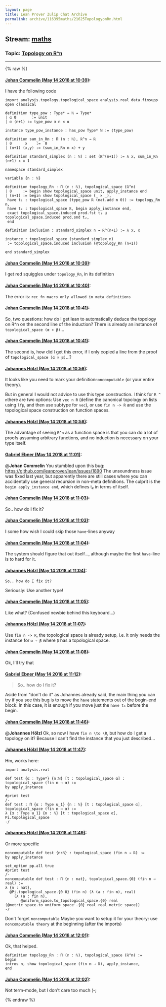 ```yaml
---
layout: page
title: Lean Prover Zulip Chat Archive 
permalink: archive/116395maths/21625TopologyonRn.html
---
```


## Stream: [maths](index.html)
### Topic: [Topology on R^n](21625TopologyonRn.html)

---


{% raw %}
#### [ Johan Commelin (May 14 2018 at 10:39)](https://leanprover.zulipchat.com/#narrow/stream/116395-maths/topic/Topology%20on%20R%5En/near/126528202):
I have the following code
```lean
import analysis.topology.topological_space analysis.real data.finsupp
open classical

definition type_pow : Type* → ℕ → Type*
| α 0       := unit
| α (n+1) := type_pow α n × α

instance type_pow_instance : has_pow Type* ℕ := ⟨type_pow⟩

definition sum_in_Rn : Π (n : ℕ), ℝ^n → ℝ
| 0      x    :=  0
| (m+1) (x,y) := (sum_in_Rn m x) + y

definition standard_simplex (n : ℕ) : set (ℝ^(n+1)) := λ x, sum_in_Rn (n+1) x = 1

namespace standard_simplex

variable {n : ℕ}

definition topology_Rn : Π (n : ℕ), topological_space (ℝ^n)
| 0     := begin show topological_space unit, apply_instance end
| (n+1) := begin show topological_space (_ × _),
 have t₁ : topological_space (type_pow ℝ (nat.add n 0)) := topology_Rn n,
 have t₂ : topological_space ℝ, begin apply_instance end,
 exact topological_space.induced prod.fst t₁ ⊔ topological_space.induced prod.snd t₂,
 end

definition inclusion : standard_simplex n → ℝ^(n+1) := λ x, x

instance : topological_space (standard_simplex n)
 := topological_space.induced inclusion (@topology_Rn (n+1))

end standard_simplex
```

#### [ Johan Commelin (May 14 2018 at 10:39)](https://leanprover.zulipchat.com/#narrow/stream/116395-maths/topic/Topology%20on%20R%5En/near/126528205):
I get red squiggles under `topology_Rn`, in its definition

#### [ Johan Commelin (May 14 2018 at 10:40)](https://leanprover.zulipchat.com/#narrow/stream/116395-maths/topic/Topology%20on%20R%5En/near/126528226):
The error is: `rec_fn_macro only allowed in meta definitions`

#### [ Johan Commelin (May 14 2018 at 10:41)](https://leanprover.zulipchat.com/#narrow/stream/116395-maths/topic/Topology%20on%20R%5En/near/126528267):
So, two questions: how do I get lean to automatically deduce the topology on R^n on the second line of the induction? There is already an instance of `topological_space (α × β)`...

#### [ Johan Commelin (May 14 2018 at 10:41)](https://leanprover.zulipchat.com/#narrow/stream/116395-maths/topic/Topology%20on%20R%5En/near/126528272):
The second is, how did I get this error, if I only copied a line from the proof of `topological_space (α × β)`...?

#### [ Johannes Hölzl (May 14 2018 at 10:56)](https://leanprover.zulipchat.com/#narrow/stream/116395-maths/topic/Topology%20on%20R%5En/near/126528752):
It looks like you need to mark your definition`noncomputable` (or your entire theory).

But in general I would not advice to use this type construction. I think for `R ^ n`there are two options: Use `vec n R` (define the canonical topology on lists using `lfp`, and then use subtype for `vec`), or use `fin n -> R` and use the topological space construction on function spaces.

#### [ Johannes Hölzl (May 14 2018 at 10:58)](https://leanprover.zulipchat.com/#narrow/stream/116395-maths/topic/Topology%20on%20R%5En/near/126528822):
The advantage of seeing `R^n` as a function space is that you can do a lot of proofs assuming arbitrary functions, and no induction is necessary on your type itself.

#### [ Gabriel Ebner (May 14 2018 at 11:01)](https://leanprover.zulipchat.com/#narrow/stream/116395-maths/topic/Topology%20on%20R%5En/near/126528935):
@**Johan Commelin** You stumbled upon this bug: https://github.com/leanprover/lean/issues/1890  The unsoundness issue was fixed last year, but apparently there are still cases where you can accidentally use general recursion in non-meta definitions.  The culprit is the `begin apply_instance end`, which defines t₂ in terms of itself.

#### [ Johan Commelin (May 14 2018 at 11:03)](https://leanprover.zulipchat.com/#narrow/stream/116395-maths/topic/Topology%20on%20R%5En/near/126528991):
So.. how do I fix it?

#### [ Johan Commelin (May 14 2018 at 11:03)](https://leanprover.zulipchat.com/#narrow/stream/116395-maths/topic/Topology%20on%20R%5En/near/126528995):
I some how wish I could skip those `have`-lines anyway

#### [ Johan Commelin (May 14 2018 at 11:04)](https://leanprover.zulipchat.com/#narrow/stream/116395-maths/topic/Topology%20on%20R%5En/near/126529047):
The system should figure that out itself..., although maybe the first `have`-line is to hard for it.

#### [ Johannes Hölzl (May 14 2018 at 11:04)](https://leanprover.zulipchat.com/#narrow/stream/116395-maths/topic/Topology%20on%20R%5En/near/126529049):
```quote
So.. how do I fix it?
```
Seriously: Use another type!

#### [ Johan Commelin (May 14 2018 at 11:05)](https://leanprover.zulipchat.com/#narrow/stream/116395-maths/topic/Topology%20on%20R%5En/near/126529069):
Like what? (Confused newbie behind this keyboard...)

#### [ Johannes Hölzl (May 14 2018 at 11:07)](https://leanprover.zulipchat.com/#narrow/stream/116395-maths/topic/Topology%20on%20R%5En/near/126529144):
Use `fin n -> R`, the topological space is already setup, i.e. it only needs the instance for `α → β` where `β` has a topological space.

#### [ Johan Commelin (May 14 2018 at 11:08)](https://leanprover.zulipchat.com/#narrow/stream/116395-maths/topic/Topology%20on%20R%5En/near/126529208):
Ok, I'll try that

#### [ Gabriel Ebner (May 14 2018 at 11:12)](https://leanprover.zulipchat.com/#narrow/stream/116395-maths/topic/Topology%20on%20R%5En/near/126529325):
> So.. how do I fix it?

Aside from "don't do it" as Johannes already said, the main thing you can try if you see this bug is to move the `have` statements out of the begin-end block.  In this case, it is enough if you move just the `have t₁` before the begin.

#### [ Johan Commelin (May 14 2018 at 11:46)](https://leanprover.zulipchat.com/#narrow/stream/116395-maths/topic/Topology%20on%20R%5En/near/126530333):
@**Johannes Hölzl** Ok, so now I have `fin n \to \R`, but how do I get a topology on it? Because I can't find the instance that you just described...

#### [ Johannes Hölzl (May 14 2018 at 11:47)](https://leanprover.zulipchat.com/#narrow/stream/116395-maths/topic/Topology%20on%20R%5En/near/126530364):
Hm, works here:
```lean
import analysis.real

def test {α : Type*} {n:ℕ} [t : topological_space α] : topological_space (fin n → α) :=
by apply_instance

#print test
/-
def test : Π {α : Type u_1} {n : ℕ} [t : topological_space α], topological_space (fin n → α) :=
λ {α : Type u_1} {n : ℕ} [t : topological_space α], Pi.topological_space
-/
```

#### [ Johannes Hölzl (May 14 2018 at 11:49)](https://leanprover.zulipchat.com/#narrow/stream/116395-maths/topic/Topology%20on%20R%5En/near/126530429):
Or more specific
```lean
noncomputable def test {n:ℕ} : topological_space (fin n → ℝ) :=
by apply_instance

set_option pp.all true
#print test
/-
noncomputable def test : Π {n : nat}, topological_space.{0} (fin n → real) :=
λ {n : nat},
  @Pi.topological_space.{0 0} (fin n) (λ (a : fin n), real)
    (λ (a : fin n),
       @uniform_space.to_topological_space.{0} real (@metric_space.to_uniform_space'.{0} real real.metric_space))
-/
```

Don't forget `noncomputable` Maybe you want to setup it for your theory: use `noncomputable theory`  at the beginning (after the imports)

#### [ Johan Commelin (May 14 2018 at 12:01)](https://leanprover.zulipchat.com/#narrow/stream/116395-maths/topic/Topology%20on%20R%5En/near/126530805):
Ok, that helped.
```lean
definition topology_Rn : Π (n : ℕ), topological_space (ℝ^n) :=
begin
intros n, show topological_space (fin n → ℝ), apply_instance,
end
```

#### [ Johan Commelin (May 14 2018 at 12:02)](https://leanprover.zulipchat.com/#narrow/stream/116395-maths/topic/Topology%20on%20R%5En/near/126530844):
Not term-mode, but I don't care too much (-;


{% endraw %}
